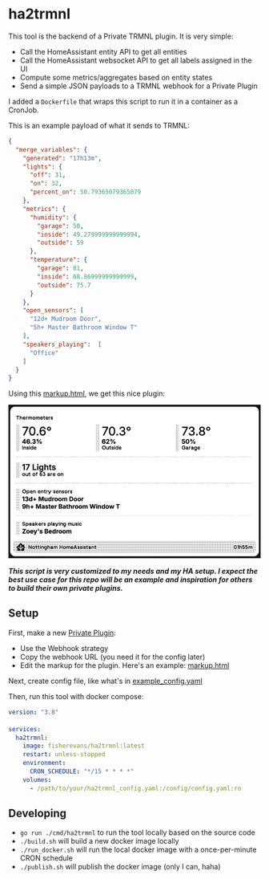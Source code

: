 # ha2trmnl

This tool is the backend of a Private TRMNL plugin. It is very simple:

- Call the HomeAssistant entity API to get all entities
- Call the HomeAssistant websocket API to get all labels assigned in the UI
- Compute some metrics/aggregates based on entity states
- Send a simple JSON payloads to a TRMNL webhook for a Private Plugin

I added a `Dockerfile` that wraps this script to run it in a container as a CronJob.

This is an example payload of what it sends to TRMNL:

```json
{
  "merge_variables": {
    "generated": "17h13m",
    "lights": {
      "off": 31,
      "on": 32,
      "percent_on": 50.79365079365079
    },
    "metrics": {
      "humidity": {
        "garage": 50,
        "inside": 49.279999999999994,
        "outside": 59
      },
      "temperature": {
        "garage": 81,
        "inside": 68.86999999999999,
        "outside": 75.7
      }
    },
    "open_sensors": [
      "12d+ Mudroom Door",
      "5h+ Master Bathroom Window T"
    ],
    "speakers_playing":  [
      "Office"
    ]
  }
}
```

Using this [markup.html](examples/markup.html), we get this nice plugin:

![screenshot](examples/plugin.png)

***This script is very customized to my needs and my HA setup. I expect the best use case for this repo will be an example and inspiration for others to build their own private plugins.***

## Setup

First, make a new [Private Plugin](https://docs.usetrmnl.com/go/private-plugins/templates):

- Use the Webhook strategy
- Copy the webhook URL (you need it for the config later)
- Edit the markup for the plugin. Here's an example: [markup.html](examples/markup.html)

Next, create config file, like what's in [example_config.yaml](examples/example_config.yaml)

Then, run this tool with docker compose:

```yaml
version: "3.8"

services:
  ha2trmnl:
    image: fisherevans/ha2trmnl:latest
    restart: unless-stopped
    environment:
      CRON_SCHEDULE: "*/15 * * * *"
    volumes:
      - /path/to/your/ha2trmnl_config.yaml:/config/config.yaml:ro
```

## Developing

- `go run ./cmd/ha2trmnl` to run the tool locally based on the source code
- `./build.sh` will build a new docker image locally
- `./run_docker.sh` will run the local docker image with a once-per-minute CRON schedule
- `./publish.sh` will publish the docker image (only I can, haha)